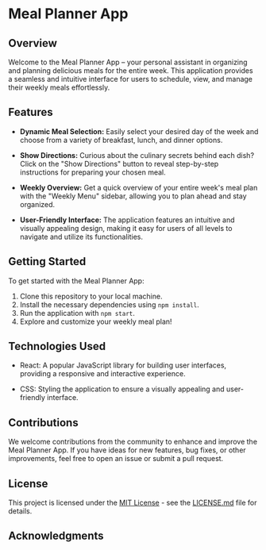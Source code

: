 # Meal Planner App

## Overview

Welcome to the Meal Planner App – your personal assistant in organizing and planning delicious meals for the entire week. This application provides a seamless and intuitive interface for users to schedule, view, and manage their weekly meals effortlessly.

## Features

- **Dynamic Meal Selection:** Easily select your desired day of the week and choose from a variety of breakfast, lunch, and dinner options.

- **Show Directions:** Curious about the culinary secrets behind each dish? Click on the "Show Directions" button to reveal step-by-step instructions for preparing your chosen meal.

- **Weekly Overview:** Get a quick overview of your entire week's meal plan with the "Weekly Menu" sidebar, allowing you to plan ahead and stay organized.

- **User-Friendly Interface:** The application features an intuitive and visually appealing design, making it easy for users of all levels to navigate and utilize its functionalities.

## Getting Started

To get started with the Meal Planner App:

1. Clone this repository to your local machine.
2. Install the necessary dependencies using `npm install`.
3. Run the application with `npm start`.
4. Explore and customize your weekly meal plan!

## Technologies Used

- React: A popular JavaScript library for building user interfaces, providing a responsive and interactive experience.

- CSS: Styling the application to ensure a visually appealing and user-friendly interface.

## Contributions

We welcome contributions from the community to enhance and improve the Meal Planner App. If you have ideas for new features, bug fixes, or other improvements, feel free to open an issue or submit a pull request.

## License

This project is licensed under the [MIT License](LICENSE.md) - see the [LICENSE.md](LICENSE.md) file for details.

## Acknowledgments

```

```
